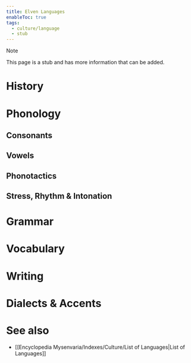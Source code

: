```yaml
---
title: Elven Languages
enableToc: true
tags:
  - culture/language
  - stub
---
```


> [!note]
> This page is a stub and has more information that can be added.

# History

# Phonology

## Consonants

## Vowels

## Phonotactics

## Stress, Rhythm & Intonation

# Grammar

# Vocabulary

# Writing

# Dialects & Accents

# See also
- [[Encyclopedia Mysenvaria/Indexes/Culture/List of Languages|List of Languages]]